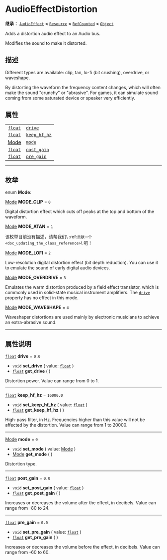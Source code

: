 <!-- ⚠ 请勿编辑本文件 ⚠ -->
<!-- 本文档使用脚本从 WeDot 引擎源码仓库生成。 -->
<!-- 生成脚本：https://github.com/WeDot-Engine/WeDot/tree/4.3/doc/tools/make_md.py； -->
<!-- 原文件：https://github.com/WeDot-Engine/WeDot/tree/4.3/doc/classes/AudioEffectDistortion.xml。 -->

<div id="_class_audioeffectdistortion"></div>

# AudioEffectDistortion

**继承：** [`AudioEffect`](class_audioeffect.md) **<** [`Resource`](class_resource.md) **<** [`RefCounted`](class_refcounted.md) **<** [`Object`](class_object.md)

Adds a distortion audio effect to an Audio bus.

Modifies the sound to make it distorted.

## 描述

Different types are available: clip, tan, lo-fi (bit crushing), overdrive, or waveshape.

By distorting the waveform the frequency content changes, which will often make the sound "crunchy" or "abrasive". For games, it can simulate sound coming from some saturated device or speaker very efficiently.

## 属性

|||
|:-:|:--|
| [`float`](class_float.md)                | [`drive`](#class_audioeffectdistortion_property_drive)           | ``0.0``     |
| [`float`](class_float.md)                | [`keep_hf_hz`](#class_audioeffectdistortion_property_keep_hf_hz) | ``16000.0`` |
| [Mode](#enum_audioeffectdistortion_mode) | [`mode`](#class_audioeffectdistortion_property_mode)             | ``0``       |
| [`float`](class_float.md)                | [`post_gain`](#class_audioeffectdistortion_property_post_gain)   | ``0.0``     |
| [`float`](class_float.md)                | [`pre_gain`](#class_audioeffectdistortion_property_pre_gain)     | ``0.0``     |

<!-- rst-class:: classref-section-separator -->

---

## 枚举

<div id="_class_enum_audioeffectdistortion_mode"></div>

enum **Mode**: <div id="enum_audioeffectdistortion_mode"></div>

<div id="_class_audioeffectdistortion_constant_mode_clip"></div>

[Mode](#enum_audioeffectdistortion_mode) **MODE_CLIP** = ``0``

Digital distortion effect which cuts off peaks at the top and bottom of the waveform.

<div id="_class_audioeffectdistortion_constant_mode_atan"></div>

[Mode](#enum_audioeffectdistortion_mode) **MODE_ATAN** = ``1``

该枚举目前没有描述，请帮我们\ :ref:`贡献一个 <doc_updating_the_class_reference>`\ 吧！



<div id="_class_audioeffectdistortion_constant_mode_lofi"></div>

[Mode](#enum_audioeffectdistortion_mode) **MODE_LOFI** = ``2``

Low-resolution digital distortion effect (bit depth reduction). You can use it to emulate the sound of early digital audio devices.

<div id="_class_audioeffectdistortion_constant_mode_overdrive"></div>

[Mode](#enum_audioeffectdistortion_mode) **MODE_OVERDRIVE** = ``3``

Emulates the warm distortion produced by a field effect transistor, which is commonly used in solid-state musical instrument amplifiers. The [`drive`](#class_audioeffectdistortion_property_drive) property has no effect in this mode.

<div id="_class_audioeffectdistortion_constant_mode_waveshape"></div>

[Mode](#enum_audioeffectdistortion_mode) **MODE_WAVESHAPE** = ``4``

Waveshaper distortions are used mainly by electronic musicians to achieve an extra-abrasive sound.

<!-- rst-class:: classref-section-separator -->

---

## 属性说明

<div id="_class_audioeffectdistortion_property_drive"></div>

[`float`](class_float.md) **drive** = ``0.0`` <div id="class_audioeffectdistortion_property_drive"></div>

- `void` **set_drive** ( value: [`float`](class_float.md) )
- [`float`](class_float.md) **get_drive** ( )

Distortion power. Value can range from 0 to 1.

<!-- rst-class:: classref-item-separator -->

---

<div id="_class_audioeffectdistortion_property_keep_hf_hz"></div>

[`float`](class_float.md) **keep_hf_hz** = ``16000.0`` <div id="class_audioeffectdistortion_property_keep_hf_hz"></div>

- `void` **set_keep_hf_hz** ( value: [`float`](class_float.md) )
- [`float`](class_float.md) **get_keep_hf_hz** ( )

High-pass filter, in Hz. Frequencies higher than this value will not be affected by the distortion. Value can range from 1 to 20000.

<!-- rst-class:: classref-item-separator -->

---

<div id="_class_audioeffectdistortion_property_mode"></div>

[Mode](#enum_audioeffectdistortion_mode) **mode** = ``0`` <div id="class_audioeffectdistortion_property_mode"></div>

- `void` **set_mode** ( value: [Mode](#enum_audioeffectdistortion_mode) )
- [Mode](#enum_audioeffectdistortion_mode) **get_mode** ( )

Distortion type.

<!-- rst-class:: classref-item-separator -->

---

<div id="_class_audioeffectdistortion_property_post_gain"></div>

[`float`](class_float.md) **post_gain** = ``0.0`` <div id="class_audioeffectdistortion_property_post_gain"></div>

- `void` **set_post_gain** ( value: [`float`](class_float.md) )
- [`float`](class_float.md) **get_post_gain** ( )

Increases or decreases the volume after the effect, in decibels. Value can range from -80 to 24.

<!-- rst-class:: classref-item-separator -->

---

<div id="_class_audioeffectdistortion_property_pre_gain"></div>

[`float`](class_float.md) **pre_gain** = ``0.0`` <div id="class_audioeffectdistortion_property_pre_gain"></div>

- `void` **set_pre_gain** ( value: [`float`](class_float.md) )
- [`float`](class_float.md) **get_pre_gain** ( )

Increases or decreases the volume before the effect, in decibels. Value can range from -60 to 60.

[^virtual]: 本方法通常需要用户覆盖才能生效。
[^const]: 本方法无副作用，不会修改该实例的任何成员变量。
[^vararg]: 本方法除了能接受在此处描述的参数外，还能够继续接受任意数量的参数。
[^constructor]: 本方法用于构造某个类型。
[^static]: 调用本方法无需实例，可直接使用类名进行调用。
[^operator]: 本方法描述的是使用本类型作为左操作数的有效运算符。
[^bitfield]: 这个值是由下列位标志构成位掩码的整数。
[^void]: 无返回值。
